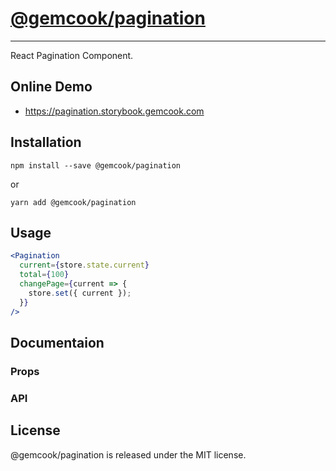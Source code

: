# [@gemcook/pagination](https://pagination.storybook.gemcook.com)

---

React Pagination Component.

## Online Demo

* https://pagination.storybook.gemcook.com

## Installation

```shell
npm install --save @gemcook/pagination
```

or

```shell
yarn add @gemcook/pagination
```

## Usage

```jsx
<Pagination
  current={store.state.current}
  total={100}
  changePage={current => {
    store.set({ current });
  }}
/>
```

## Documentaion

### Props

### API

## License

@gemcook/pagination is released under the MIT license.
